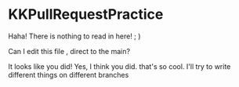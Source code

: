 # KKPullRequestPractice

Haha! There is nothing to read in here! ; )



Can I edit this file , direct to the main?

It looks like you did! 
Yes, I think you did. that's so cool. I'll try to write different things on different branches
